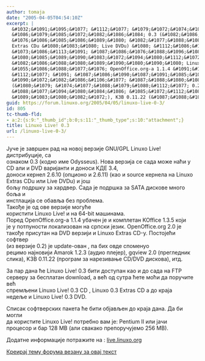 ```yaml
---
author: tomaja
date: "2005-04-05T04:54:10Z"
excerpt: |
  &#1032;&#1091;&#1095;&#1077; &#1112;&#1077; &#1079;&#1072;&#1074;&#1088;&#1096;&#1077;&#1085; &#1088;&#1072;&#1076; &#1085;&#1072; &#1085;&#1086;&#1074;&#1086;&#1112; &#1074;&#1077;&#1088;&#1079;&#1080;&#1112;&#1077; GNU/GPL Linuxo Live! &#1076;&#1080;&#1089;&#1090;&#1088;&#1080;&#1073;&#1091;&#1094;&#1080;&#1112;&#1077;, &#1089;&#1072;
  &#1086;&#1079;&#1085;&#1072;&#1082;&#1086;&#1084; 0.3 (&#1082;&#1086;&#1076;&#1085;&#1086; &#1080;&#1084;&#1077; Odysseus).  &#1053;&#1086;&#1074;&#1072; &#1074;&#1077;&#1088;&#1079;&#1080;&#1112;&#1072; &#1089;&#1077; &#1089;&#1072;&#1076;&#1072; &#1084;&#1086;&#1078;&#1077; &#1085;&#1072;&#1115;&#1080; &#1091; CD &#1072;&#1083;&#1080; &#1080; DVD &#1074;&#1072;&#1088;&#1080;&#1112;&#1072;&#1085;&#1090;&#1080; &#1080;   &#1076;&#1086;&#1085;&#1086;&#1089;&#1080; &#1050;&#1044;&#1045; 3.4,
  &#1076;&#1086;&#1085;&#1086;&#1089;&#1080; &#1082;&#1077;&#1088;&#1085;&#1077;&#1083; 2.6.10 (&#1086;&#1087;&#1094;&#1080;&#1086;&#1085;&#1086; &#1080; 2.6.11) (&#1082;&#1072;&#1086; &#1080; source &#1082;&#1077;&#1088;&#1085;&#1077;&#1083;&#1072; &#1085;&#1072; Linuxo
  Extras CDu &#1080;&#1083;&#1080; Live DVDu) &#1080; &#1112;&#1086;&#1096;
  &#1073;&#1086;&#1113;&#1091; &#1087;&#1086;&#1076;&#1088;&#1096;&#1082;&#1091; &#1079;&#1072; &#1093;&#1072;&#1088;&#1076;&#1074;&#1077;&#1088;. &#1057;&#1072;&#1076;&#1072; &#1112;&#1077; &#1087;&#1086;&#1076;&#1088;&#1096;&#1082;&#1072; &#1079;&#1072; SATA &#1076;&#1080;&#1089;&#1082;&#1086;&#1074;&#1077; &#1084;&#1085;&#1086;&#1075;&#1086; &#1073;&#1086;&#1113;&#1072; &#1080;
  &#1080;&#1085;&#1089;&#1090;&#1083;&#1072;&#1094;&#1080;&#1112;&#1072; &#1089;&#1077; &#1086;&#1073;&#1072;&#1074;&#1113;&#1072; &#1073;&#1077;&#1079; &#1087;&#1088;&#1086;&#1073;&#1083;&#1077;&#1084;&#1072;. <br>&#1058;&#1072;&#1082;&#1086;&#1106;&#1077; &#1112;&#1077; &#1086;&#1076; &#1086;&#1074;&#1077; &#1074;&#1077;&#1088;&#1079;&#1080;&#1112;&#1077; &#1084;&#1086;&#1075;&#1091;&#1115;&#1077;
  &#1082;&#1086;&#1088;&#1080;&#1089;&#1090;&#1080;&#1090;&#1080; Linuxo Live! &#1080; &#1085;&#1072; 64-bit &#1084;&#1072;&#1096;&#1080;&#1085;&#1072;&#1084;&#1072;.
  &#1055;&#1086;&#1088;&#1077;&#1076; OpenOffice.org-a 1.1.4 &#1091;&#1073;&#1072;&#1095;&#1077;&#1085; &#1112;&#1077; &#1080; &#1082;&#1086;&#1084;&#1087;&#1083;&#1077;&#1090;&#1072;&#1085; KOffice 1.3.5 &#1082;&#1086;&#1112;&#1080;
  &#1112;&#1077; &#1091; &#1087;&#1086;&#1090;&#1087;&#1091;&#1085;&#1086;&#1089;&#1090;&#1080; &#1083;&#1086;&#1082;&#1072;&#1083;&#1080;&#1079;&#1086;&#1074;&#1072;&#1085; &#1085;&#1072; &#1089;&#1088;&#1087;&#1089;&#1082;&#1080; &#1112;&#1077;&#1079;&#1080;&#1082;. OpenOffice.org 2.0 &#1112;&#1077;
  &#1090;&#1072;&#1082;&#1086;&#1106;&#1077; &#1087;&#1088;&#1080;&#1089;&#1091;&#1090;&#1072;&#1085; &#1085;&#1072; DVD &#1074;&#1077;&#1088;&#1079;&#1080;&#1112;&#1080; &#1080; Linuxo Extras CD-&#1091;. &#1055;&#1086;&#1089;&#1090;&#1086;&#1112;&#1077;&#1115;&#1080; &#1089;&#1086;&#1092;&#1090;&#1074;&#1077;&#1088;
  (&#1080;&#1079; &#1074;&#1077;&#1088;&#1079;&#1080;&#1112;&#1077; 0.2) &#1112;&#1077; update-&#1086;&#1074;&#1072;&#1085; , &#1087;&#1072; &#1073;&#1080;&#1093; o&#1074;&#1076;&#1077;  &#1089;&#1087;&#1086;&#1084;&#1077;&#1085;&#1091;&#1086;
  &#1088;&#1077;&#1094;&#1080;&#1084;&#1086; &#1085;&#1072;&#1112;&#1085;&#1086;&#1074;&#1080;&#1112;&#1080; Amarok 1.2.3 (&#1072;&#1091;&#1076;&#1080;&#1086; &#1087;&#1083;&#1077;&#1112;&#1077;&#1088;),  gqview 2.0 (&#1087;&#1088;&#1077;&#1075;&#1083;&#1077;&#1076;&#1085;&#1080;&#1082;
  &#1089;&#1083;&#1080;&#1082;&#1072;), K3B 0.11.22 (&#1087;&#1088;&#1086;&#1075;&#1088;&#1072;&#1084; &#1079;&#1072; &#1085;&#1072;&#1088;&#1077;&#1079;&#1080;&#1074;&#1072;&#1114;&#1077; CD/DVD &#1076;&#1080;&#1089;&#1082;&#1086;&#1074;&#1072;),
guid: https://forum.linuxo.org/2005/04/05/linuxo-live-0-3/
id: 805
tc-thumb-fld:
- a:2:{s:9:"_thumb_id";b:0;s:11:"_thumb_type";s:10:"attachment";}
title: Linuxo Live! 0.3
url: /linuxo-live-0-3/
---
```

&#1032;&#1091;&#1095;&#1077; &#1112;&#1077; &#1079;&#1072;&#1074;&#1088;&#1096;&#1077;&#1085; &#1088;&#1072;&#1076; &#1085;&#1072; &#1085;&#1086;&#1074;&#1086;&#1112; &#1074;&#1077;&#1088;&#1079;&#1080;&#1112;&#1077; GNU/GPL Linuxo Live! &#1076;&#1080;&#1089;&#1090;&#1088;&#1080;&#1073;&#1091;&#1094;&#1080;&#1112;&#1077;, &#1089;&#1072;  
&#1086;&#1079;&#1085;&#1072;&#1082;&#1086;&#1084; 0.3 (&#1082;&#1086;&#1076;&#1085;&#1086; &#1080;&#1084;&#1077; Odysseus). &#1053;&#1086;&#1074;&#1072; &#1074;&#1077;&#1088;&#1079;&#1080;&#1112;&#1072; &#1089;&#1077; &#1089;&#1072;&#1076;&#1072; &#1084;&#1086;&#1078;&#1077; &#1085;&#1072;&#1115;&#1080; &#1091; CD &#1072;&#1083;&#1080; &#1080; DVD &#1074;&#1072;&#1088;&#1080;&#1112;&#1072;&#1085;&#1090;&#1080; &#1080; &#1076;&#1086;&#1085;&#1086;&#1089;&#1080; &#1050;&#1044;&#1045; 3.4,  
&#1076;&#1086;&#1085;&#1086;&#1089;&#1080; &#1082;&#1077;&#1088;&#1085;&#1077;&#1083; 2.6.10 (&#1086;&#1087;&#1094;&#1080;&#1086;&#1085;&#1086; &#1080; 2.6.11) (&#1082;&#1072;&#1086; &#1080; source &#1082;&#1077;&#1088;&#1085;&#1077;&#1083;&#1072; &#1085;&#1072; Linuxo  
Extras CDu &#1080;&#1083;&#1080; Live DVDu) &#1080; &#1112;&#1086;&#1096;  
&#1073;&#1086;&#1113;&#1091; &#1087;&#1086;&#1076;&#1088;&#1096;&#1082;&#1091; &#1079;&#1072; &#1093;&#1072;&#1088;&#1076;&#1074;&#1077;&#1088;. &#1057;&#1072;&#1076;&#1072; &#1112;&#1077; &#1087;&#1086;&#1076;&#1088;&#1096;&#1082;&#1072; &#1079;&#1072; SATA &#1076;&#1080;&#1089;&#1082;&#1086;&#1074;&#1077; &#1084;&#1085;&#1086;&#1075;&#1086; &#1073;&#1086;&#1113;&#1072; &#1080;  
&#1080;&#1085;&#1089;&#1090;&#1083;&#1072;&#1094;&#1080;&#1112;&#1072; &#1089;&#1077; &#1086;&#1073;&#1072;&#1074;&#1113;&#1072; &#1073;&#1077;&#1079; &#1087;&#1088;&#1086;&#1073;&#1083;&#1077;&#1084;&#1072;.  
&#1058;&#1072;&#1082;&#1086;&#1106;&#1077; &#1112;&#1077; &#1086;&#1076; &#1086;&#1074;&#1077; &#1074;&#1077;&#1088;&#1079;&#1080;&#1112;&#1077; &#1084;&#1086;&#1075;&#1091;&#1115;&#1077;  
&#1082;&#1086;&#1088;&#1080;&#1089;&#1090;&#1080;&#1090;&#1080; Linuxo Live! &#1080; &#1085;&#1072; 64-bit &#1084;&#1072;&#1096;&#1080;&#1085;&#1072;&#1084;&#1072;.  
&#1055;&#1086;&#1088;&#1077;&#1076; OpenOffice.org-a 1.1.4 &#1091;&#1073;&#1072;&#1095;&#1077;&#1085; &#1112;&#1077; &#1080; &#1082;&#1086;&#1084;&#1087;&#1083;&#1077;&#1090;&#1072;&#1085; KOffice 1.3.5 &#1082;&#1086;&#1112;&#1080;  
&#1112;&#1077; &#1091; &#1087;&#1086;&#1090;&#1087;&#1091;&#1085;&#1086;&#1089;&#1090;&#1080; &#1083;&#1086;&#1082;&#1072;&#1083;&#1080;&#1079;&#1086;&#1074;&#1072;&#1085; &#1085;&#1072; &#1089;&#1088;&#1087;&#1089;&#1082;&#1080; &#1112;&#1077;&#1079;&#1080;&#1082;. OpenOffice.org 2.0 &#1112;&#1077;  
&#1090;&#1072;&#1082;&#1086;&#1106;&#1077; &#1087;&#1088;&#1080;&#1089;&#1091;&#1090;&#1072;&#1085; &#1085;&#1072; DVD &#1074;&#1077;&#1088;&#1079;&#1080;&#1112;&#1080; &#1080; Linuxo Extras CD-&#1091;. &#1055;&#1086;&#1089;&#1090;&#1086;&#1112;&#1077;&#1115;&#1080; &#1089;&#1086;&#1092;&#1090;&#1074;&#1077;&#1088;  
(&#1080;&#1079; &#1074;&#1077;&#1088;&#1079;&#1080;&#1112;&#1077; 0.2) &#1112;&#1077; update-&#1086;&#1074;&#1072;&#1085; , &#1087;&#1072; &#1073;&#1080;&#1093; o&#1074;&#1076;&#1077; &#1089;&#1087;&#1086;&#1084;&#1077;&#1085;&#1091;&#1086;  
&#1088;&#1077;&#1094;&#1080;&#1084;&#1086; &#1085;&#1072;&#1112;&#1085;&#1086;&#1074;&#1080;&#1112;&#1080; Amarok 1.2.3 (&#1072;&#1091;&#1076;&#1080;&#1086; &#1087;&#1083;&#1077;&#1112;&#1077;&#1088;), gqview 2.0 (&#1087;&#1088;&#1077;&#1075;&#1083;&#1077;&#1076;&#1085;&#1080;&#1082;  
&#1089;&#1083;&#1080;&#1082;&#1072;), K3B 0.11.22 (&#1087;&#1088;&#1086;&#1075;&#1088;&#1072;&#1084; &#1079;&#1072; &#1085;&#1072;&#1088;&#1077;&#1079;&#1080;&#1074;&#1072;&#1114;&#1077; CD/DVD &#1076;&#1080;&#1089;&#1082;&#1086;&#1074;&#1072;), <!--break-->&#1080;&#1090;&#1076;. 

  
&#1047;&#1072; &#1087;&#1072;&#1088; &#1076;&#1072;&#1085;&#1072; &#1115;&#1077; Linuxo Live! 0.3 &#1073;&#1080;&#1090;&#1080; &#1076;&#1086;&#1089;&#1090;&#1091;&#1087;&#1072;&#1085; &#1082;&#1072;&#1086; &#1080; &#1076;&#1086; &#1089;&#1072;&#1076;&#1072; &#1085;&#1072; FTP  
&#1089;&#1077;&#1088;&#1074;&#1077;&#1088;&#1091; &#1079;&#1072; &#1073;&#1077;&#1089;&#1087;&#1083;&#1072;&#1090;&#1072;&#1085; download, a &#1074;&#1077;&#1115; &#1086;&#1076; &#1089;&#1091;&#1090;&#1088;&#1072; &#1115;&#1077;&#1090;&#1077; &#1084;&#1086;&#1115;&#1080; &#1076;&#1072; &#1087;&#1086;&#1088;&#1091;&#1095;&#1080;&#1090;&#1077; &#1074;&#1077;&#1115;  
&#1089;&#1087;&#1088;&#1077;&#1084;&#1113;&#1077;&#1085;&#1080; Linuxo Live! 0.3 CD , Linuxo 0.3 Extras CD a &#1076;&#1086; &#1082;&#1088;&#1072;&#1112;&#1072;  
&#1085;&#1077;&#1076;&#1077;&#1113;&#1077; &#1080; Linuxo Live! 0.3 DVD.  
  
&#1057;&#1087;&#1080;&#1089;&#1072;&#1082; &#1089;&#1086;&#1092;&#1090;&#1074;&#1077;&#1088;&#1089;&#1082;&#1080;&#1093; &#1087;&#1072;&#1082;&#1077;&#1090;&#1072; &#1115;&#1077; &#1073;&#1080;&#1090;&#1080; &#1086;&#1073;&#1112;&#1072;&#1074;&#1113;&#1077;&#1085; &#1076;&#1086; &#1082;&#1088;&#1072;&#1112;&#1072; &#1076;&#1072;&#1085;&#1072;. &#1044;&#1072; &#1073;&#1080; &#1084;&#1086;&#1075;&#1083;&#1080;  
&#1076;&#1072; &#1082;&#1086;&#1088;&#1080;&#1089;&#1090;&#1080;&#1090;&#1077; Linuxo Live! &#1087;&#1086;&#1090;&#1088;&#1077;&#1073;&#1085;&#1086; &#1074;&#1072;&#1084; &#1112;&#1077;: Pentium II &#1080;&#1083;&#1080; &#1112;&#1072;&#1095;&#1080;  
&#1087;&#1088;&#1086;&#1094;&#1077;&#1089;&#1086;&#1088; &#1080; &#1073;&#1072;&#1088; 128 MB (&#1072;&#1083;&#1080; &#1089;&#1074;&#1072;&#1082;&#1072;&#1082;&#1086; &#1087;&#1088;&#1077;&#1087;&#1086;&#1088;&#1091;&#1095;&#1091;&#1112;&#1077;&#1084;&#1086; 256 MB).  
  
&#1044;&#1086;&#1076;&#1072;&#1090;&#1085;&#1077; &#1080;&#1085;&#1092;&#1086;&#1088;&#1084;&#1072;&#1094;&#1080;&#1112;&#1077; &#1087;&#1086;&#1090;&#1088;&#1072;&#1078;&#1080;&#1090;&#1077; &#1085;&#1072; : [live.linuxo.org](http://live.linuxo.org)

[Креирај тему форума везану за овај текст](https://linuxo.org/nova-tema-na-forumu/?se_pid=805)